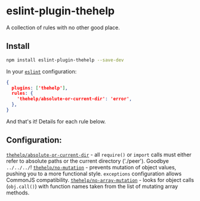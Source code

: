 # eslint-plugin-thehelp

A collection of rules with no other good place.

## Install

```bash
npm install eslint-plugin-thehelp --save-dev
```

In your [`eslint`](http://eslint.org/) configuration:

```json
{
  plugins: ['thehelp'],
  rules: {
    'thehelp/absolute-or-current-dir': 'error',
  },
}
```

And that's it! Details for each rule below.

## Configuration:

[`thehelp/absolute-or-current-dir`](doc/absolute_or_current_dir.md) - all `require()` or `import` calls must either refer to absolute paths or the current directory ('./peer'). Goodbye `../../../`!
[`thehelp/no-mutation`](doc/no_mutation.md) - prevents mutation of object values, pushing you to a more functional style. `exceptions` configuration allows CommonJS compatibility.
[`thehelp/no-array-mutation`](doc/no_array_mutation.md) - looks for object calls (`obj.call()`) with function names taken from the list of mutating array methods.
